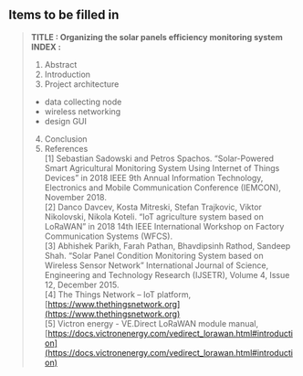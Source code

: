 
## Items to be filled in
> **TITLE : Organizing the solar panels efficiency monitoring system**  
> **INDEX :**
> 1. Abstract  
> 2. Introduction  
> 3. Project architecture  
> - data collecting node
> - wireless networking
> - design GUI
> 4. Conclusion  
> 5. References  
> [1] Sebastian Sadowski and Petros Spachos. “Solar-Powered Smart Agricultural Monitoring System Using Internet of Things Devices” in 2018 IEEE 9th Annual Information Technology, Electronics and Mobile Communication Conference (IEMCON), November 2018.  
> [2] Danco Davcev, Kosta Mitreski, Stefan Trajkovic, Viktor Nikolovski, Nikola Koteli. “IoT agriculture system based on LoRaWAN” in 2018 14th IEEE International Workshop on Factory Communication Systems (WFCS).  
> [3] Abhishek Parikh, Farah Pathan, Bhavdipsinh Rathod, Sandeep Shah. “Solar Panel Condition Monitoring System based on Wireless Sensor Network” International Journal of Science, Engineering and Technology Research (IJSETR), Volume 4, Issue 12, December 2015.  
> [4] The Things Network – IoT platform, [https://www.thethingsnetwork.org](https://www.thethingsnetwork.org)  
> [5] Victron energy - VE.Direct LoRaWAN module manual, [https://docs.victronenergy.com/vedirect_lorawan.html#introduction](https://docs.victronenergy.com/vedirect_lorawan.html#introduction)  

